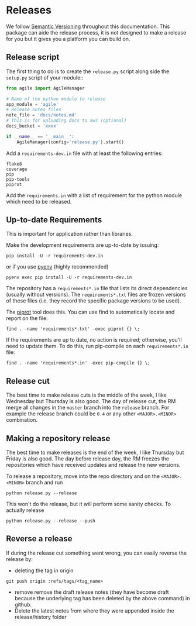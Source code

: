 # Releases

We follow [Semantic Versioning](http://semver.org/) throughout this
documentation. This package can aide the release process, it is not designed to
make a release for you but it gives you a platform you can build on.

## Release script

The first thing to do is to create the ``release.py`` script along side the
``setup.py`` script of your module::
```python
from agile import AgileManager

# Name of the python module to release
app_module = 'agile'
# Release notes files
note_file = 'docs/notes.md'
# This is for uploading docs to aws (optional)
docs_bucket = 'xxxx'

if __name__ == '__main__':
    AgileManager(config='release.py').start()
```

Add a ``requirements-dev.in`` file with at least the following entries:
```
flake8
coverage
pip
pip-tools
piprot
```
Add the ``requirements.in`` with a list of requirement for the python module
which need to be released.


## Up-to-date Requirements

This is important for application rather than libraries.

Make the development requirements are up-to-date by issuing:
```
pip install -U -r requirements-dev.in
```

or if you use [pyenv](https://github.com/yyuu/pyenv) (highly recommended)
```
pyenv exec pip install -U -r requirements-dev.in
```

The repository has a ``requirements*.in`` file that lists its direct
dependencies (usually without versions).
The ``requirements*.txt`` files are frozen versions of these files
(i.e. they record the specific package versions to be used).

The [piprot](https://pypi.python.org/pypi/piprot) tool does this. You can use find to automatically locate and report on the file:
```
find . -name 'requirements*.txt' -exec piprot {} \;
```

If the requirements are up to date, no action is required; otherwise,
you'll need to update them.
To do this, run pip-compile on each ``requirements*.in`` file:
```
find . -name 'requirements*.in' -exec pip-compile {} \;
```

## Release cut

The best time to make release cuts is the middle of the week,
I like Wednesday but Thursday is also good.
The day of release cut, the RM merge all changes in the 
``master`` branch into the ``release`` branch. For example the release branch
could be ``0.4`` or any other ``<MAJOR>.<MINOR>`` combination.


## Making a repository release

The best time to make releases is the end of the week,
I like Thursday but Friday is also good.
The day before release day, the RM freezes the repositories which have
received updates and release the new versions.

To release a repository, move into the repo directory and
on the ``<MAJOR>.<MINOR>`` branch and run
```
python release.py --release
```
This won't do the release, but it will perform some sanity checks. To actually release
```
python release.py --release --push
```


## Reverse a release

If during the release cut something went wrong, you can easily reverse
the release by:

* deleting the tag in origin
```
git push origin :refs/tags/<tag_name>
```
* remove remove the draft release notes (they have become draft because the
  underlying tag has been deleted by the above command) in github.
* Delete the latest notes from where they were appended inside the release/history folder
